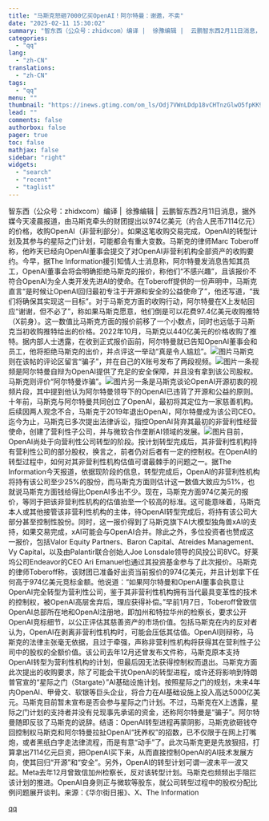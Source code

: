 ```yaml
---
title: "马斯克怒砸7000亿买OpenAI！阿尔特曼：谢邀，不卖"
date: "2025-02-11 15:30:02"
summary: "智东西（公众号：zhidxcom）编译 |  徐豫编辑 |  云鹏智东西2月11日消息，据外媒今天凌..."
categories:
  - "qq"
lang:
  - "zh-CN"
translations:
  - "zh-CN"
tags:
  - "qq"
menu: ""
thumbnail: "https://inews.gtimg.com/om_ls/Odj7VWnLDdp18vCHTnzGlwO5fpKK9qg_drDILz0somet4AA_640360/0"
lead: ""
comments: false
authorbox: false
pager: true
toc: false
mathjax: false
sidebar: "right"
widgets:
  - "search"
  - "recent"
  - "taglist"
---
```


智东西（公众号：zhidxcom）编译 |  徐豫编辑 |  云鹏智东西2月11日消息，据外媒今天凌晨报道，由马斯克牵头的财团提出以974亿美元（约合人民币7114亿元）的价格，收购OpenAI（非营利部分）。如果这笔收购交易完成，OpenAI的转型计划及其参与的星际之门计划，可能都会有重大变数。马斯克的律师Marc Toberoff称，他昨天已经向OpenAI董事会提交了对OpenAI非营利机构全部资产的收购要约。今早，据The Information援引知情人士消息称，阿尔特曼发消息告知其员工，OpenAI董事会将会明确拒绝马斯克的报价，称他们“不感兴趣”，且该报价不符合OpenAI为全人类开发先进AI的使命。在Toberoff提供的一份声明中，马斯克直言“是时候让OpenAI回归最初专注于开源和安全的公益使命了”，他还写道，“我们将确保其实现这一目标”。对于马斯克方面的收购行动，阿尔特曼在X上发帖回应“谢谢，但不必了”，称如果马斯克愿意，他们倒是可以花费97.4亿美元收购推特（X前身）。这一数值比马斯克方面的报价前移了一个小数点，同时也远低于马斯克当初收购推特给出的价格。2022年10月，马斯克以440亿美元的价格收购了推特。据内部人士透露，在收到正式报价函前，阿尔特曼就已告知OpenAI董事会和员工，他将拒绝马斯克的出价，并点评这一举动“真是令人尴尬”。![图片](https://inews.gtimg.com/om_bt/OZZeAeqRe8lG7waWGRYW88h97ccVDcCTQn1voYbN3fwMoAA/641)马斯克则在该帖的评论区留言“骗子”，并在自己的X账号发布了两段视频。![图片](https://inews.gtimg.com/om_bt/Op653et0fIOn7qtPP9mFD7ofJK6K3f6HH0ND1Ph5aiSIQAA/641)一条视频是阿尔特曼自辩为OpenAI提供了充足的安全保障，并且没有拿到该公司股权。马斯克则评价“阿尔特曼诈骗”。![图片](https://inews.gtimg.com/om_bt/O8h4oy7B0emqEzUvYWn31Ri8FaZBg0BsHqUqXYibdmlLIAA/641)另一条是马斯克谈论OpenAI开源初衷的视频片段，其中提到他认为阿尔特曼领导下的OpenAI已违背了开源和公益的原则。十年前，马斯克与阿尔特曼共同创立了OpenAI，最初将其定位为一家慈善机构。后续因两人观念不合，马斯克于2019年退出OpenAI，阿尔特曼成为该公司CEO。迄今为止，马斯克已多次提出法律诉讼，指控OpenAI背弃其最初的非营利性经营使命，创建了营利性子公司，并与微软合作垄断AI领域的发展。![图片](https://inews.gtimg.com/om_bt/OHiGKqUbZ5xXgbP-iyrsk5wyj5WGTeC3mtmYy6IDuuTWUAA/641)目前，OpenAI尚处于向营利性公司转型的阶段。按计划转型完成后，其非营利性机构持有营利性公司的部分股权，换言之，前者仍对后者有一定的控制权。在OpenAI的转型过程中，如何对其非营利性机构估值可谓最棘手的问题之一。据The Information今天报道，依据现阶段的信息，转型完成后，OpenAI的非营利性机构将持有该公司至少25%的股份，而马斯克方面则估计这一数值大致应为51%，也就说马斯克方面钱给得比OpenAI多出不少。现在，马斯克方面974亿美元的报价，等同于把该非营利性机构的估值抬至一个较高的标准。这可能意味着，马斯克本人或其他接管该非营利性机构的主体，待OpenAI转型完成后，将持有该公司大部分甚至控制性股份。同时，这一报价得到了马斯克旗下AI大模型独角兽xAI的支持，如果交易完成，xAI可能会与OpenAI合并。除此之外，多位投资者也赞成这一报价，包括Valor Equity Partners、Baron Capital、Atreides Management、Vy Capital，以及由Palantir联合创始人Joe Lonsdale领导的风投公司8VC。好莱坞公司Endeavor的CEO Ari Emanuel也通过其投资基金参与了此次报价。马斯克的律师Toberoff称，该财团已准备好出资当前报价的974亿美元，并且计划拿下任何高于974亿美元竞标金额。他说道：“如果阿尔特曼和OpenAI董事会执意让OpenAI完全转型为营利性公司，鉴于其非营利性机构拥有当代最具变革性的技术的控制权，被OpenAI高层舍弃后，理应获得补偿。”早前1月7日，Toberoff曾致信OpenAI总部所在地和OpenAI注册地，即加州和特拉华州的检察长，要求公开OpenAI竞标细节，以公正评估其慈善资产的市场价值。包括马斯克在内的反对者认为，OpenAI在剥离非营利性机构时，可能会压低其估值。OpenAI则辩称，马斯克的法律主张毫无依据，且过于牵强，声称非营利性机构将获得其在营利性子公司中的股权的全额价值。该公司去年12月还曾发布文件称，马斯克原本支持OpenAI转型为营利性机构的计划，但最后因无法获得控制权而退出。马斯克方面此次提出的收购要求，除了可能会干扰OpenAI的转型进程，或许还将影响到特朗普官宣的“星际之门（Stargate）”AI基础设施计划。按照星际之门的规划，未来4年内OpenAI、甲骨文、软银等巨头企业，将合力在AI基础设施上投入高达5000亿美元。马斯克目前暂未宣布是否会参与星际之门计划。不过，马斯克在X上透露，星际之门计划的支持者并没有兑现事先承诺的资金，还称阿尔特曼是“骗子”。阿尔特曼随即反驳了马斯克的说辞。结语：OpenAI转型进程再蒙阴影，马斯克欲砸钱夺回控制权马斯克和阿尔特曼拉扯OpenAI“抚养权”的招数，已不仅限于在网上打嘴炮，或者黑纸白字走法律流程，而是有意“动手”了。此次马斯克更是先放狠招，打算拿出7114亿元巨资，把OpenAI买下来，从而直接控制OpenAI的AI技术发展方向，使其回归“开源”和“安全”。另外，OpenAI的转型计划可谓一波未平一波又起。Meta去年12月曾致信加州检察长，反对该转型计划。马斯克也频频出手阻拦该计划的推进。OpenAI自身则正与微软等股东，就公司转型过程中的股权分配比例问题展开谈判。来源：《华尔街日报》、X、The Information

[qq](https://new.qq.com/rain/a/20250211A05GIK00)
